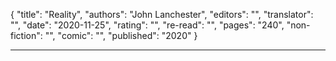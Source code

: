 {
"title": "Reality",
"authors": "John Lanchester",
"editors": "",
"translator": "",
"date": "2020-11-25",
"rating": "",
"re-read": "",
"pages": "240",
"non-fiction": "",
"comic": "",
"published": "2020"
}

---

